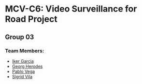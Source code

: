 # MCV-C6: Video Surveillance for Road Project

## Group 03

### Team Members:
- [Iker Garcia](https://github.com/ikergf)
- [Georg Herodes](https://github.com/gherodessupplai)
- [Pablo Vega](https://github.com/Pablesky)
- [Sígrid Vila](https://github.com/siiigrid)
